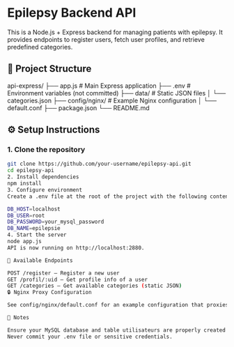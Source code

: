 # Epilepsy Backend API

This is a Node.js + Express backend for managing patients with epilepsy. It provides endpoints to register users, fetch user profiles, and retrieve predefined categories.

## 📁 Project Structure

api-express/
├── app.js # Main Express application
├── .env # Environment variables (not committed)
├── data/ # Static JSON files
│ └── categories.json
├── config/nginx/ # Example Nginx configuration
│ └── default.conf
├── package.json
└── README.md


## ⚙️ Setup Instructions

### 1. Clone the repository
```bash
git clone https://github.com/your-username/epilepsy-api.git
cd epilepsy-api
2. Install dependencies
npm install
3. Configure environment
Create a .env file at the root of the project with the following content:

DB_HOST=localhost
DB_USER=root
DB_PASSWORD=your_mysql_password
DB_NAME=epilepsie
4. Start the server
node app.js
API is now running on http://localhost:2880.

🧪 Available Endpoints

POST /register – Register a new user
GET /profil/:uid – Get profile info of a user
GET /categories – Get available categories (static JSON)
🔒 Nginx Proxy Configuration

See config/nginx/default.conf for an example configuration that proxies requests to the API.

📝 Notes

Ensure your MySQL database and table utilisateurs are properly created before starting the server.
Never commit your .env file or sensitive credentials.

